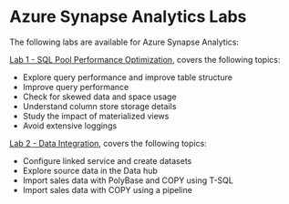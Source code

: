 # Azure Synapse Analytics Labs

The following labs are available for Azure Synapse Analytics:

[Lab 1 - SQL Pool Performance Optimization](./lab1/readme.md), covers the following topics:

- Explore query performance and improve table structure
- Improve query performance
- Check for skewed data and space usage
- Understand column store storage details
- Study the impact of materialized views
- Avoid extensive loggings

[Lab 2 - Data Integration](./lab2/readme.md), covers the following topics:

- Configure linked service and create datasets
- Explore source data in the Data hub
- Import sales data with PolyBase and COPY using T-SQL
- Import sales data with COPY using a pipeline
